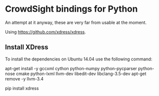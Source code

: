 # CrowdSight bindings for Python

An attempt at it anyway, these are very far from usable at the moment.

Using <https://github.com/xdress/xdress>.

## Install XDress

To install the dependencies on Ubuntu 14.04 use the following command:

  apt-get install -y gccxml cython python-numpy python-pycparser python-nose cmake python-lxml llvm-dev libedit-dev libclang-3.5-dev
  apt-get remove -y llvm-3.4

  pip install xdress
